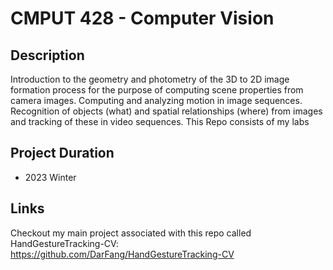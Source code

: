 # CMPUT 428 - Computer Vision

## Description
Introduction to the geometry and photometry of the 3D to 2D image formation process for the purpose of computing scene properties from camera images. Computing and analyzing motion in image sequences. Recognition of objects (what) and spatial relationships (where) from images and tracking of these in video sequences.
This Repo consists of my labs

## Project Duration
- 2023 Winter

## Links
Checkout my main project associated with this repo called HandGestureTracking-CV: https://github.com/DarFang/HandGestureTracking-CV
